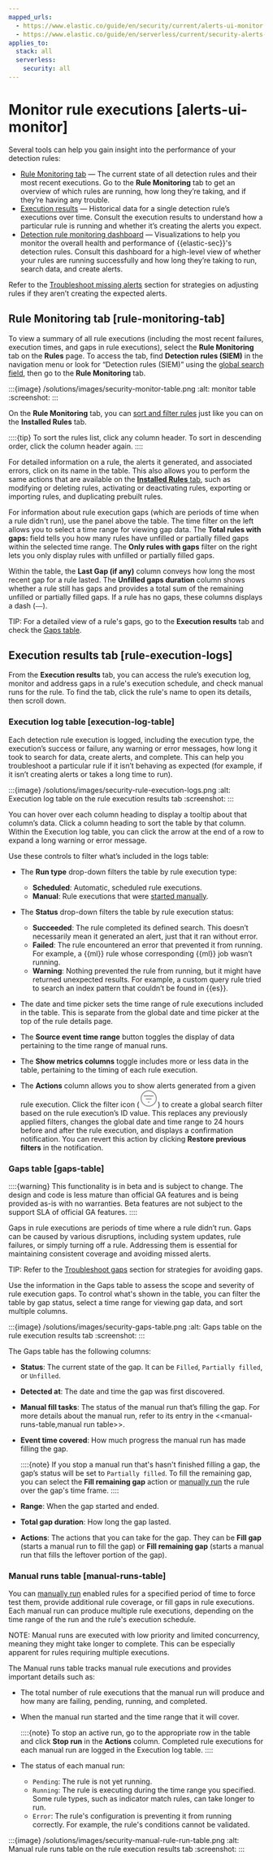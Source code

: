 ```yaml
---
mapped_urls:
  - https://www.elastic.co/guide/en/security/current/alerts-ui-monitor.html
  - https://www.elastic.co/guide/en/serverless/current/security-alerts-ui-monitor.html
applies_to:
  stack: all
  serverless:
    security: all
---
```


# Monitor rule executions [alerts-ui-monitor]

Several tools can help you gain insight into the performance of your detection rules:

* [Rule Monitoring tab](#rule-monitoring-tab) — The current state of all detection rules and their most recent executions. Go to the **Rule Monitoring** tab to get an overview of which rules are running, how long they’re taking, and if they’re having any trouble.
* [Execution results](#rule-execution-logs) — Historical data for a single detection rule’s executions over time. Consult the execution results to understand how a particular rule is running and whether it’s creating the alerts you expect.
* [Detection rule monitoring dashboard](../dashboards/detection-rule-monitoring-dashboard.md) — Visualizations to help you monitor the overall health and performance of {{elastic-sec}}'s detection rules. Consult this dashboard for a high-level view of whether your rules are running successfully and how long they’re taking to run, search data, and create alerts.

Refer to the [Troubleshoot missing alerts](../../../troubleshoot/security/detection-rules.md#troubleshoot-signals) section for strategies on adjusting rules if they aren’t creating the expected alerts.


## Rule Monitoring tab [rule-monitoring-tab]

To view a summary of all rule executions (including the most recent failures, execution times, and gaps in rule executions), select the **Rule Monitoring** tab on the **Rules** page. To access the tab, find **Detection rules (SIEM)** in the navigation menu or look for “Detection rules (SIEM)” using the [global search field](/explore-analyze/find-and-organize/find-apps-and-objects.md), then go to the **Rule Monitoring** tab.

:::{image} /solutions/images/security-monitor-table.png
:alt: monitor table
:screenshot:
:::

On the **Rule Monitoring** tab, you can [sort and filter rules](../detect-and-alert/manage-detection-rules.md#sort-filter-rules) just like you can on the **Installed Rules** tab.

::::{tip}
To sort the rules list, click any column header. To sort in descending order, click the column header again.
::::


For detailed information on a rule, the alerts it generated, and associated errors, click on its name in the table. This also allows you to perform the same actions that are available on the [**Installed Rules** tab](manage-detection-rules.md), such as modifying or deleting rules, activating or deactivating rules, exporting or importing rules, and duplicating prebuilt rules.

For information about rule execution gaps (which are periods of time when a rule didn't run), use the panel above the table. The time filter on the left allows you to select a time range for viewing gap data. The **Total rules with gaps:** field tells you how many rules have unfilled or partially filled gaps within the selected time range. The **Only rules with gaps** filter on the right lets you only display rules with unfilled or partially filled gaps. 

Within the table, the **Last Gap (if any)** column conveys how long the most recent gap for a rule lasted. The **Unfilled gaps duration** column shows whether a rule still has gaps and provides a total sum of the remaining unfilled or partially filled gaps. If a rule has no gaps, these columns displays a dash (`––`).


TIP: For a detailed view of a rule's gaps, go to the **Execution results** tab and check the [Gaps table](/solutions/security/detect-and-alert/monitor-rule-executions.md#gaps-table).


## Execution results tab [rule-execution-logs]

From the **Execution results** tab, you can access the rule’s execution log, monitor and address gaps in a rule's execution schedule, and check manual runs for the rule. To find the tab, click the rule's name to open its details, then scroll down. 

### Execution log table [execution-log-table]

Each detection rule execution is logged, including the execution type, the execution’s success or failure, any warning or error messages, how long it took to search for data, create alerts, and complete. This can help you troubleshoot a particular rule if it isn’t behaving as expected (for example, if it isn’t creating alerts or takes a long time to run).

:::{image} /solutions/images/security-rule-execution-logs.png
:alt: Execution log table on the rule execution results tab
:screenshot:
:::

You can hover over each column heading to display a tooltip about that column’s data. Click a column heading to sort the table by that column. Within the Execution log table, you can click the arrow at the end of a row to expand a long warning or error message.

Use these controls to filter what’s included in the logs table:

* The **Run type** drop-down filters the table by rule execution type:

    * **Scheduled**: Automatic, scheduled rule executions.
    * **Manual**: Rule executions that were [started manually](manage-detection-rules.md#manually-run-rules).

* The **Status** drop-down filters the table by rule execution status:

    * **Succeeded**: The rule completed its defined search. This doesn’t necessarily mean it generated an alert, just that it ran without error.
    * **Failed**: The rule encountered an error that prevented it from running. For example, a {{ml}} rule whose corresponding {{ml}} job wasn’t running.
    * **Warning**: Nothing prevented the rule from running, but it might have returned unexpected results. For example, a custom query rule tried to search an index pattern that couldn’t be found in {{es}}.

* The date and time picker sets the time range of rule executions included in the table. This is separate from the global date and time picker at the top of the rule details page.
* The **Source event time range** button toggles the display of data pertaining to the time range of manual runs.
* The **Show metrics columns** toggle includes more or less data in the table, pertaining to the timing of each rule execution.
* The **Actions** column allows you to show alerts generated from a given rule execution. Click the filter icon (![Filter icon](/solutions/images/security-filter-icon.png "title =20x20")) to create a global search filter based on the rule execution’s ID value. This replaces any previously applied filters, changes the global date and time range to 24 hours before and after the rule execution, and displays a confirmation notification. You can revert this action by clicking **Restore previous filters** in the notification.


### Gaps table [gaps-table]

::::{warning}
This functionality is in beta and is subject to change. The design and code is less mature than official GA features and is being provided as-is with no warranties. Beta features are not subject to the support SLA of official GA features.
::::

Gaps in rule executions are periods of time where a rule didn’t run. Gaps can be caused by various disruptions, including system updates, rule failures, or simply turning off a rule. Addressing them is essential for maintaining consistent coverage and avoiding missed alerts.

TIP: Refer to the [Troubleshoot gaps](../../../troubleshoot/security/detection-rules.md#troubleshoot-gaps) section for strategies for avoiding gaps.

Use the information in the Gaps table to assess the scope and severity of rule execution gaps. To control what's shown in the table, you can filter the table by gap status, select a time range for viewing gap data, and sort multiple columns. 

:::{image} /solutions/images/security-gaps-table.png
:alt: Gaps table on the rule execution results tab
:screenshot:
:::

The Gaps table has the following columns:

* **Status**: The current state of the gap. It can be `Filled`, `Partially filled`, or `Unfilled`.
* **Detected at**: The date and time the gap was first discovered.
* **Manual fill tasks**: The status of the manual run that’s filling the gap. For more details about the manual run, refer to its entry in the <<manual-runs-table,manual run table>>.
* **Event time covered**: How much progress the manual run has made filling the gap. 

    ::::{note} 
    If you stop a manual run that's hasn't finished filling a gap, the gap’s status will be set to `Partially filled`. To fill the remaining gap, you can select the **Fill remaining gap** action or [manually run](/solutions/security/detect-and-alert/manage-detection-rules.md#manually-run-rules) the rule over the gap's time frame.
    ::::

* **Range**: When the gap started and ended. 
* **Total gap duration**: How long the gap lasted.
* **Actions**: The actions that you can take for the gap. They can be **Fill gap** (starts a manual run to fill the gap) or **Fill remaining gap** (starts a manual run that fills the leftover portion of the gap).


### Manual runs table [manual-runs-table]

You can [manually run](/solutions/security/detect-and-alert/manage-detection-rules.md#manually-run-rules) enabled rules for a specified period of time to force test them, provide additional rule coverage, or fill gaps in rule executions. Each manual run can produce multiple rule executions, depending on the time range of the run and the rule's execution schedule. 

NOTE: Manual runs are executed with low priority and limited concurrency, meaning they might take longer to complete. This can be especially apparent for rules requiring multiple executions.

The Manual runs table tracks manual rule executions and provides important details such as:

* The total number of rule executions that the manual run will produce and how many are failing, pending, running, and completed.
* When the manual run started and the time range that it will cover.

    ::::{note} 
    To stop an active run, go to the appropriate row in the table and click **Stop run** in the **Actions** column. Completed rule executions for each manual run are logged in the Execution log table.
    ::::

* The status of each manual run:

    * `Pending`: The rule is not yet running. 
    * `Running`: The rule is executing during the time range you specified. Some rule types, such as indicator match rules, can take longer to run.
    * `Error`: The rule's configuration is preventing it from running correctly. For example, the rule's conditions cannot be validated.

:::{image} /solutions/images/security-manual-rule-run-table.png
:alt: Manual rule runs table on the rule execution results tab
:screenshot:
:::


